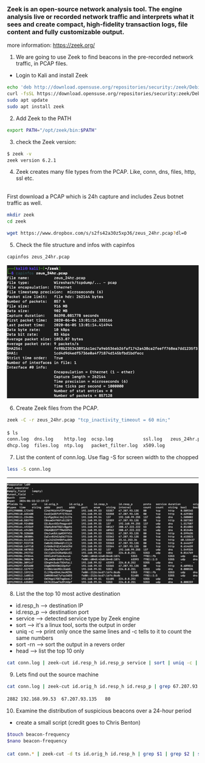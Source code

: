 ### Zeek is an open-source network analysis tool. The engine analysis live or recorded network traffic and interprets what it sees and create compact, high-fidelity transaction logs, file content and fully customizable output.
more information: https://zeek.org/

1. We are going to use Zeek to find beacons in the pre-recorded network traffic, in PCAP files.
- Login to Kali and install Zeek
```bash
echo 'deb http://download.opensuse.org/repositories/security:/zeek/Debian_12/ /' | sudo tee /etc/apt/sources.list.d/security:zeek.list
curl -fsSL https://download.opensuse.org/repositories/security:zeek/Debian_12/Release.key | gpg --dearmor | sudo tee /etc/apt/trusted.gpg.d/security_zeek.gpg > /dev/null
sudo apt update
sudo apt install zeek
```

2. Add Zeek to the PATH
```bash
export PATH="/opt/zeek/bin:$PATH"
```

3. check the Zeek version:
```bash
$ zeek -v
zeek version 6.2.1
```

4. Zeek creates many file types from the PCAP. Like, conn, dns, files, http, ssl etc.
<br>
First download a PCAP which is 24h capture and includes Zeus botnet traffic as well.

```bash
mkdir zeek
cd zeek
``` 
```bash
wget https://www.dropbox.com/s/s2fs42a30z5xp36/zeus_24hr.pcap?dl=0
```

5. Check the file structure and infos with capinfos
```bash
capinfos zeus_24hr.pcap
```
![](attachments/3.0-capinfo.png)

6. Create Zeek files from the PCAP.
```bash
zeek -C -r zeus_24hr.pcap "tcp_inactivity_timeout = 60 min;"

$ ls                            
conn.log  dns.log    http.log  ocsp.log           ssl.log   zeus_24hr.pcap
dhcp.log  files.log  ntp.log   packet_filter.log  x509.log
```

7. List the content of conn.log. Use flag -S for screen width to the chopped
```bash
less -S conn.log
```
---
![](attachments/3.0-zeek1.png)

8. List the the top 10 most active destination
- id.resp_h --> destination IP
- id.resp_p --> destination port
- service --> detected service type by Zeek engine
- sort --> it's a linux tool, sorts the output in order
- uniq -c --> print only once the same lines and -c tells to it to count the same numbers
- sort -rn --> sort the output in a revers order
- head --> list the top 10 only

```bash
cat conn.log | zeek-cut id.resp_h id.resp_p service | sort | uniq -c | sort -rn | head
```

9. Lets find out the source machine
```bash
cat conn.log | zeek-cut id.orig_h id.resp_h id.resp_p | grep 67.207.93.135 | sort | uniq -c

2882 192.168.99.53	67.207.93.135	80
```

10. Examine the distribution of suspicious beacons over a 24-hour period
- create a small script (credit goes to Chris Benton)
```bash
$touch beacon-frequency
$nano beacon-frequency

cat conn.* | zeek-cut -d ts id.orig_h id.resp_h | grep $1 | grep $2 | sed 's/T/:/g' | cut -d ':' -f 2 | sort | uniq -c | tr -s " " | awk '{ print $2 " " $1}'
```